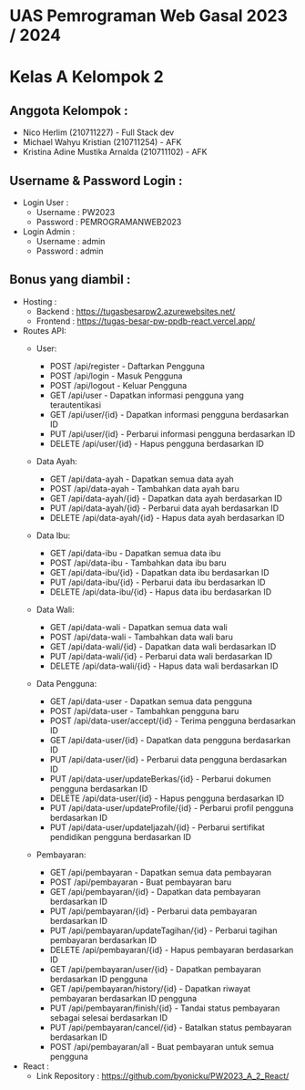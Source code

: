 # UAS Pemrograman Web Gasal 2023 / 2024

# Kelas A Kelompok 2

## Anggota Kelompok :
- Nico Herlim (210711227) - Full Stack dev
- Michael Wahyu Kristian (210711254) - AFK
- Kristina Adine Mustika Arnalda (210711102) - AFK

## Username & Password Login :
- Login User :
  - Username : PW2023
  - Password : PEMROGRAMANWEB2023
- Login Admin :
  - Username : admin
  - Password : admin

## Bonus yang diambil :
- Hosting :
  - Backend : https://tugasbesarpw2.azurewebsites.net/
  - Frontend : https://tugas-besar-pw-ppdb-react.vercel.app/
- Routes API:
  - User:
    - POST /api/register - Daftarkan Pengguna
    - POST /api/login - Masuk Pengguna
    - POST /api/logout - Keluar Pengguna
    - GET /api/user - Dapatkan informasi pengguna yang terautentikasi
    - GET /api/user/{id} - Dapatkan informasi pengguna berdasarkan ID
    - PUT /api/user/{id} - Perbarui informasi pengguna berdasarkan ID
    - DELETE /api/user/{id} - Hapus pengguna berdasarkan ID

  - Data Ayah:
    - GET /api/data-ayah - Dapatkan semua data ayah
    - POST /api/data-ayah - Tambahkan data ayah baru
    - GET /api/data-ayah/{id} - Dapatkan data ayah berdasarkan ID
    - PUT /api/data-ayah/{id} - Perbarui data ayah berdasarkan ID
    - DELETE /api/data-ayah/{id} - Hapus data ayah berdasarkan ID

  - Data Ibu:
    - GET /api/data-ibu - Dapatkan semua data ibu
    - POST /api/data-ibu - Tambahkan data ibu baru
    - GET /api/data-ibu/{id} - Dapatkan data ibu berdasarkan ID
    - PUT /api/data-ibu/{id} - Perbarui data ibu berdasarkan ID
    - DELETE /api/data-ibu/{id} - Hapus data ibu berdasarkan ID

  - Data Wali:
    - GET /api/data-wali - Dapatkan semua data wali
    - POST /api/data-wali - Tambahkan data wali baru
    - GET /api/data-wali/{id} - Dapatkan data wali berdasarkan ID
    - PUT /api/data-wali/{id} - Perbarui data wali berdasarkan ID
    - DELETE /api/data-wali/{id} - Hapus data wali berdasarkan ID

  - Data Pengguna:
    - GET /api/data-user - Dapatkan semua data pengguna
    - POST /api/data-user - Tambahkan pengguna baru
    - POST /api/data-user/accept/{id} - Terima pengguna berdasarkan ID
    - GET /api/data-user/{id} - Dapatkan data pengguna berdasarkan ID
    - PUT /api/data-user/{id} - Perbarui data pengguna berdasarkan ID
    - PUT /api/data-user/updateBerkas/{id} - Perbarui dokumen pengguna berdasarkan ID
    - DELETE /api/data-user/{id} - Hapus pengguna berdasarkan ID
    - PUT /api/data-user/updateProfile/{id} - Perbarui profil pengguna berdasarkan ID
    - PUT /api/data-user/updateIjazah/{id} - Perbarui sertifikat pendidikan pengguna berdasarkan ID

  - Pembayaran:
    - GET /api/pembayaran - Dapatkan semua data pembayaran
    - POST /api/pembayaran - Buat pembayaran baru
    - GET /api/pembayaran/{id} - Dapatkan data pembayaran berdasarkan ID
    - PUT /api/pembayaran/{id} - Perbarui data pembayaran berdasarkan ID
    - PUT /api/pembayaran/updateTagihan/{id} - Perbarui tagihan pembayaran berdasarkan ID
    - DELETE /api/pembayaran/{id} - Hapus pembayaran berdasarkan ID
    - GET /api/pembayaran/user/{id} - Dapatkan pembayaran berdasarkan ID pengguna
    - GET /api/pembayaran/history/{id} - Dapatkan riwayat pembayaran berdasarkan ID pengguna
    - PUT /api/pembayaran/finish/{id} - Tandai status pembayaran sebagai selesai berdasarkan ID
    - PUT /api/pembayaran/cancel/{id} - Batalkan status pembayaran berdasarkan ID
    - POST /api/pembayaran/all - Buat pembayaran untuk semua pengguna
- React :
  - Link Repository : https://github.com/byonicku/PW2023_A_2_React/
